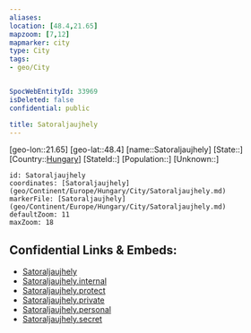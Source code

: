 ```yaml
---
aliases: 
location: [48.4,21.65]
mapzoom: [7,12] 
mapmarker: city 
type: City
tags:
- geo/City


SpocWebEntityId: 33969
isDeleted: false
confidential: public

title: Satoraljaujhely
---
```

[geo-lon::21.65]
[geo-lat::48.4]
[name::Satoraljaujhely]
[State::]
[Country::[Hungary](geo/Continent/Europe/Hungary.md)]
[StateId::]
[Population::]
[Unknown::]


```leaflet
id: Satoraljaujhely
coordinates: [Satoraljaujhely](geo/Continent/Europe/Hungary/City/Satoraljaujhely.md)
markerFile: [Satoraljaujhely](geo/Continent/Europe/Hungary/City/Satoraljaujhely.md)
defaultZoom: 11 
maxZoom: 18
```


## Confidential Links & Embeds: 
- [Satoraljaujhely](../../../../../../_public/geo/Continent/Europe/Hungary/City/Satoraljaujhely.md) 
- [Satoraljaujhely.internal](../../../../../../_internal/geo/Continent/Europe/Hungary/City/Satoraljaujhely.internal.md) 
- [Satoraljaujhely.protect](../../../../../../_protect/geo/Continent/Europe/Hungary/City/Satoraljaujhely.protect.md) 
- [Satoraljaujhely.private](../../../../../../_private/geo/Continent/Europe/Hungary/City/Satoraljaujhely.private.md) 
- [Satoraljaujhely.personal](../../../../../../_personal/geo/Continent/Europe/Hungary/City/Satoraljaujhely.personal.md) 
- [Satoraljaujhely.secret](../../../../../../_secret/geo/Continent/Europe/Hungary/City/Satoraljaujhely.secret.md) 
